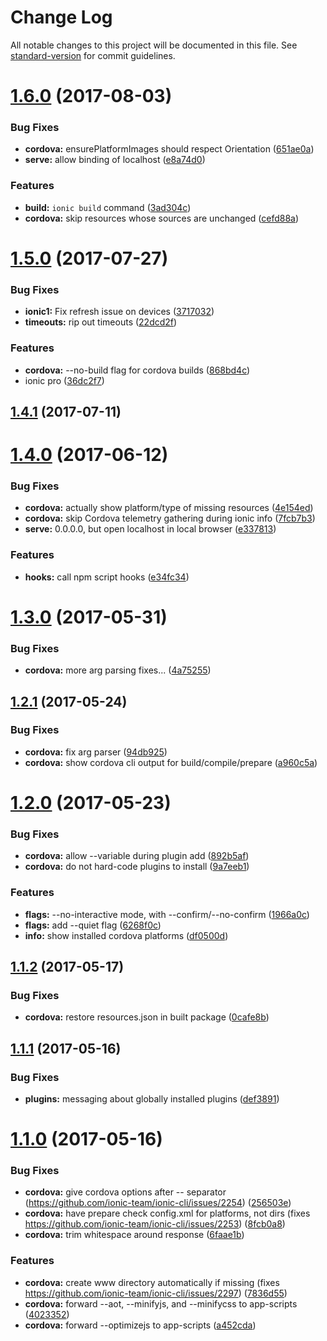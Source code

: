 # Change Log

All notable changes to this project will be documented in this file.
See [standard-version](https://github.com/conventional-changelog/standard-version) for commit guidelines.

<a name="1.6.0"></a>
# [1.6.0](https://github.com/ionic-team/ionic-cli/compare/@ionic/cli-plugin-cordova@1.5.0...@ionic/cli-plugin-cordova@1.6.0) (2017-08-03)


### Bug Fixes

* **cordova:** ensurePlatformImages should respect Orientation ([651ae0a](https://github.com/ionic-team/ionic-cli/commit/651ae0a))
* **serve:** allow binding of localhost ([e8a74d0](https://github.com/ionic-team/ionic-cli/commit/e8a74d0))


### Features

* **build:** `ionic build` command ([3ad304c](https://github.com/ionic-team/ionic-cli/commit/3ad304c))
* **cordova:** skip resources whose sources are unchanged ([cefd88a](https://github.com/ionic-team/ionic-cli/commit/cefd88a))




<a name="1.5.0"></a>
# [1.5.0](https://github.com/ionic-team/ionic-cli/compare/@ionic/cli-plugin-cordova@1.4.1...@ionic/cli-plugin-cordova@1.5.0) (2017-07-27)


### Bug Fixes

* **ionic1:** Fix refresh issue on devices ([3717032](https://github.com/ionic-team/ionic-cli/commit/3717032))
* **timeouts:** rip out timeouts ([22dcd2f](https://github.com/ionic-team/ionic-cli/commit/22dcd2f))


### Features

* **cordova:** --no-build flag for cordova builds ([868bd4c](https://github.com/ionic-team/ionic-cli/commit/868bd4c))
* ionic pro ([36dc2f7](https://github.com/ionic-team/ionic-cli/commit/36dc2f7))




<a name="1.4.1"></a>
## [1.4.1](https://github.com/ionic-team/ionic-cli/compare/@ionic/cli-plugin-cordova@1.4.0...@ionic/cli-plugin-cordova@1.4.1) (2017-07-11)




<a name="1.4.0"></a>
# [1.4.0](https://github.com/ionic-team/ionic-cli/compare/@ionic/cli-plugin-cordova@1.3.0...@ionic/cli-plugin-cordova@1.4.0) (2017-06-12)


### Bug Fixes

* **cordova:** actually show platform/type of missing resources ([4e154ed](https://github.com/ionic-team/ionic-cli/commit/4e154ed))
* **cordova:** skip Cordova telemetry gathering during ionic info ([7fcb7b3](https://github.com/ionic-team/ionic-cli/commit/7fcb7b3))
* **serve:** 0.0.0.0, but open localhost in local browser ([e337813](https://github.com/ionic-team/ionic-cli/commit/e337813))


### Features

* **hooks:** call npm script hooks ([e34fc34](https://github.com/ionic-team/ionic-cli/commit/e34fc34))




<a name="1.3.0"></a>
# [1.3.0](https://github.com/ionic-team/ionic-cli/compare/@ionic/cli-plugin-cordova@1.2.1...@ionic/cli-plugin-cordova@1.3.0) (2017-05-31)


### Bug Fixes

* **cordova:** more arg parsing fixes... ([4a75255](https://github.com/ionic-team/ionic-cli/commit/4a75255))




<a name="1.2.1"></a>
## [1.2.1](https://github.com/ionic-team/ionic-cli/compare/@ionic/cli-plugin-cordova@1.2.0...@ionic/cli-plugin-cordova@1.2.1) (2017-05-24)


### Bug Fixes

* **cordova:** fix arg parser ([94db925](https://github.com/ionic-team/ionic-cli/commit/94db925))
* **cordova:** show cordova cli output for build/compile/prepare ([a960c5a](https://github.com/ionic-team/ionic-cli/commit/a960c5a))




<a name="1.2.0"></a>
# [1.2.0](https://github.com/ionic-team/ionic-cli/compare/@ionic/cli-plugin-cordova@1.1.2...@ionic/cli-plugin-cordova@1.2.0) (2017-05-23)


### Bug Fixes

* **cordova:** allow --variable during plugin add ([892b5af](https://github.com/ionic-team/ionic-cli/commit/892b5af))
* **cordova:** do not hard-code plugins to install ([9a7eeb1](https://github.com/ionic-team/ionic-cli/commit/9a7eeb1))


### Features

* **flags:** --no-interactive mode, with --confirm/--no-confirm ([1966a0c](https://github.com/ionic-team/ionic-cli/commit/1966a0c))
* **flags:** add --quiet flag ([6268f0c](https://github.com/ionic-team/ionic-cli/commit/6268f0c))
* **info:** show installed cordova platforms ([df0500d](https://github.com/ionic-team/ionic-cli/commit/df0500d))




<a name="1.1.2"></a>
## [1.1.2](https://github.com/ionic-team/ionic-cli/compare/@ionic/cli-plugin-cordova@1.1.1...@ionic/cli-plugin-cordova@1.1.2) (2017-05-17)


### Bug Fixes

* **cordova:** restore resources.json in built package ([0cafe8b](https://github.com/ionic-team/ionic-cli/commit/0cafe8b))




<a name="1.1.1"></a>
## [1.1.1](https://github.com/ionic-team/ionic-cli/compare/@ionic/cli-plugin-cordova@1.1.0...@ionic/cli-plugin-cordova@1.1.1) (2017-05-16)


### Bug Fixes

* **plugins:** messaging about globally installed plugins ([def3891](https://github.com/ionic-team/ionic-cli/commit/def3891))




<a name="1.1.0"></a>
# [1.1.0](https://github.com/ionic-team/ionic-cli/compare/@ionic/cli-plugin-cordova@1.0.0...@ionic/cli-plugin-cordova@1.1.0) (2017-05-16)


### Bug Fixes

* **cordova:** give cordova options after -- separator (https://github.com/ionic-team/ionic-cli/issues/2254) ([256503e](https://github.com/ionic-team/ionic-cli/commit/256503e))
* **cordova:** have prepare check config.xml for platforms, not dirs (fixes https://github.com/ionic-team/ionic-cli/issues/2253) ([8fcb0a8](https://github.com/ionic-team/ionic-cli/commit/8fcb0a8))
* **cordova:** trim whitespace around response ([6faae1b](https://github.com/ionic-team/ionic-cli/commit/6faae1b))


### Features

* **cordova:** create www directory automatically if missing (fixes https://github.com/ionic-team/ionic-cli/issues/2297) ([7836d55](https://github.com/ionic-team/ionic-cli/commit/7836d55))
* **cordova:** forward --aot, --minifyjs, and --minifycss to app-scripts ([4023352](https://github.com/ionic-team/ionic-cli/commit/4023352))
* **cordova:** forward --optimizejs to app-scripts ([a452cda](https://github.com/ionic-team/ionic-cli/commit/a452cda))

